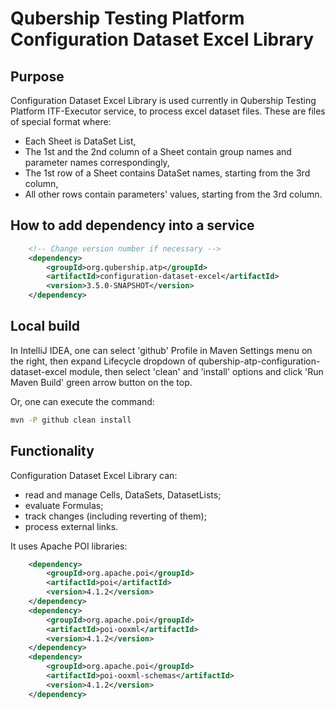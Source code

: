 # Qubership Testing Platform Configuration Dataset Excel Library

## Purpose

Configuration Dataset Excel Library is used currently in Qubership Testing Platform ITF-Executor service, to process excel dataset files.
These are files of special format where:
- Each Sheet is DataSet List,
- The 1st and the 2nd column of a Sheet contain group names and parameter names correspondingly,
- The 1st row of a Sheet contains DataSet names, starting from the 3rd column,
- All other rows contain parameters' values, starting from the 3rd column.

## How to add dependency into a service
```xml
    <!-- Change version number if necessary -->
    <dependency>
        <groupId>org.qubership.atp</groupId>
        <artifactId>configuration-dataset-excel</artifactId>
        <version>3.5.0-SNAPSHOT</version>
    </dependency>
```

## Local build

In IntelliJ IDEA, one can select 'github' Profile in Maven Settings menu on the right, then expand Lifecycle dropdown of qubership-atp-configuration-dataset-excel module, then select 'clean' and 'install' options and click 'Run Maven Build' green arrow button on the top.

Or, one can execute the command:
```bash
mvn -P github clean install
```

## Functionality

Configuration Dataset Excel Library can:
- read and manage Cells, DataSets, DatasetLists; 
- evaluate Formulas; 
- track changes (including reverting of them);
- process external links.

It uses Apache POI libraries:
```xml
    <dependency>
        <groupId>org.apache.poi</groupId>
        <artifactId>poi</artifactId>
        <version>4.1.2</version>
    </dependency>
    <dependency>
        <groupId>org.apache.poi</groupId>
        <artifactId>poi-ooxml</artifactId>
        <version>4.1.2</version>
    </dependency>
    <dependency>
        <groupId>org.apache.poi</groupId>
        <artifactId>poi-ooxml-schemas</artifactId>
        <version>4.1.2</version>
    </dependency>
```

